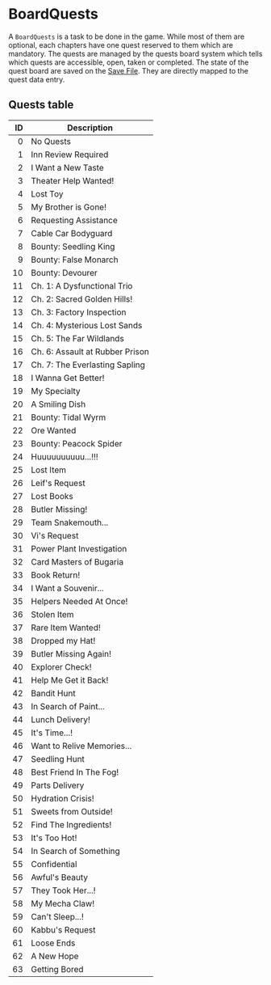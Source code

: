 # BoardQuests

A `BoardQuests` is a task to be done in the game. While most of them are optional, each chapters have one quest reserved to them which are mandatory. The quests are managed by the quests board system which tells which quests are accessible, open, taken or completed. The state of the quest board are saved on the [Save File](../Save%20File.md). They are directly mapped to the quest data entry.

## Quests table

|ID|Description|
|--:|-----------|
|0|No Quests|
|1|Inn Review Required|
|2|I Want a New Taste|
|3|Theater Help Wanted!|
|4|Lost Toy|
|5|My Brother is Gone!|
|6|Requesting Assistance|
|7|Cable Car Bodyguard|
|8|Bounty: Seedling King|
|9|Bounty: False Monarch|
|10|Bounty: Devourer|
|11|Ch. 1: A Dysfunctional Trio|
|12|Ch. 2: Sacred Golden Hills!|
|13|Ch. 3: Factory Inspection|
|14|Ch. 4: Mysterious Lost Sands|
|15|Ch. 5: The Far Wildlands|
|16|Ch. 6: Assault at Rubber Prison|
|17|Ch. 7: The Everlasting Sapling|
|18|I Wanna Get Better!|
|19|My Specialty|
|20|A Smiling Dish|
|21|Bounty: Tidal Wyrm|
|22|Ore Wanted|
|23|Bounty: Peacock Spider|
|24|Huuuuuuuuuu...!!!|
|25|Lost Item|
|26|Leif's Request|
|27|Lost Books|
|28|Butler Missing!|
|29|Team Snakemouth...|
|30|Vi's Request|
|31|Power Plant Investigation|
|32|Card Masters of Bugaria|
|33|Book Return!|
|34|I Want a Souvenir...|
|35|Helpers Needed At Once!|
|36|Stolen Item|
|37|Rare Item Wanted!|
|38|Dropped my Hat!|
|39|Butler Missing Again!|
|40|Explorer Check!|
|41|Help Me Get it Back!|
|42|Bandit Hunt|
|43|In Search of Paint...|
|44|Lunch Delivery!|
|45|It's Time...!|
|46|Want to Relive Memories...|
|47|Seedling Hunt|
|48|Best Friend In The Fog!|
|49|Parts Delivery|
|50|Hydration Crisis!|
|51|Sweets from Outside!|
|52|Find The Ingredients!|
|53|It's Too Hot!|
|54|In Search of Something|
|55|Confidential|
|56|Awful's Beauty|
|57|They Took Her...!|
|58|My Mecha Claw!|
|59|Can't Sleep...!|
|60|Kabbu's Request|
|61|Loose Ends|
|62|A New Hope|
|63|Getting Bored|
